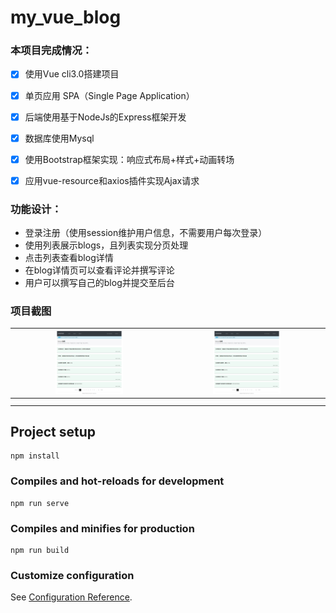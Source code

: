 # my_vue_blog



### 本项目完成情况：

- [x] 使用Vue cli3.0搭建项目
- [x] 单页应用 SPA（Single Page Application）

- [x] 后端使用基于NodeJs的Express框架开发
- [x] 数据库使用Mysql

- [x] 使用Bootstrap框架实现：响应式布局+样式+动画转场
- [x] 应用vue-resource和axios插件实现Ajax请求



### 功能设计：

- 登录注册（使用session维护用户信息，不需要用户每次登录）
- 使用列表展示blogs，且列表实现分页处理
- 点击列表查看blog详情
- 在blog详情页可以查看评论并撰写评论
- 用户可以撰写自己的blog并提交至后台





### 项目截图

| <img src="https://github.com/MasterOrigamii/vue_blog/blob/pics/home_after_login.jpg" width="45%"> | <img src="https://github.com/MasterOrigamii/vue_blog/blob/pics/home_after_login.jpg" width="45%"> |
| ------------------------------------------------------------ | ------------------------------------------------------------ |
|                                                              |                                                              |
|                                                              |                                                              |





## Project setup

```
npm install
```

### Compiles and hot-reloads for development
```
npm run serve
```

### Compiles and minifies for production
```
npm run build
```

### Customize configuration
See [Configuration Reference](https://cli.vuejs.org/config/).
